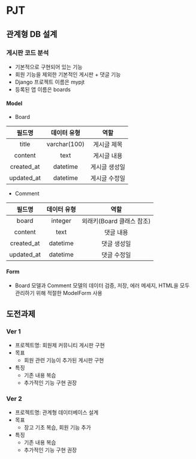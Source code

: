 # PJT
## 관계형 DB 설계
### 게시판 코드 분석
- 기본적으로 구현되어 있는 기능
- 회원 기능을 제외한 기본적인 게시판 + 댓글 기능
- Django 프로젝트 이름은 mypjt
- 등록된 앱 이름은 boards

#### Model
- Board

|필드명|데이터 유형|역할|
|:---:|:---:|:---:|
|title|varchar(100)|게시글 제목|
|content|text|게시글 내용|
|created_at|datetime|게시글 생성일|
|updated_at|datetime|게시글 수정일|
- Comment

|필드명|데이터 유형|역할|
|:---:|:---:|:---:|
|board|integer|외래키(Board 클래스 참조)|
|content|text|댓글 내용|
|created_at|datetime|댓글 생성일|
|updated_at|datetime|댓글 수정일|

#### Form
- Board 모델과 Comment 모델의 데이터 검증, 저장, 에러 메세지, HTML을 모두 관리하기 위해 적절한 ModelForm 사용

## 도전과제
### Ver 1
- 프로젝트명: 회원제 커뮤니티 게시판 구현
- 목표
    - 회원 관련 기능이 추가된 게시판 구현
- 특징
    - 기존 내용 복습
    - 추가적인 기능 구현 권장

### Ver 2
- 프로젝트명: 관계형 데이터베이스 설계
- 목표
    - 장고 기초 복습, 회원 기능 추가
- 특징
    - 기존 내용 복습
    - 추가적인 기능 구현 권장